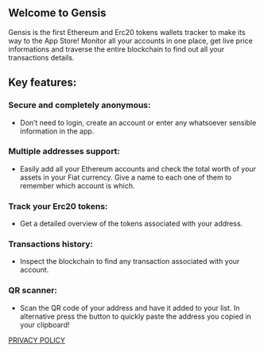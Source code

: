 ## Welcome to Gensis

Gensis is the first Ethereum and Erc20 tokens wallets tracker to make its way to the App Store!
Monitor all your accounts in one place, get live price informations and traverse the entire blockchain to find out all your transactions details. 

## Key features:

### Secure and completely anonymous:
- Don’t need to login, create an account or enter any whatsoever sensible information in the app.

### Multiple addresses support:
- Easily add all your Ethereum accounts and check the total worth of your assets in your Fiat currency. Give a name to each one of them to remember which account is which.

### Track your Erc20 tokens:
- Get a detailed overview of the tokens associated with your address.

### Transactions history:
- Inspect the blockchain to find any transaction associated with your account.

### QR scanner:
- Scan the QR code of your address and have it added to your list. In alternative press the button to quickly paste the address you copied in your clipboard!

[PRIVACY POLICY](https://github.com/gensisapp/gensis/wiki/Privacy-policy)
